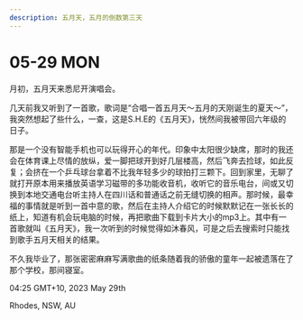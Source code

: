 ```yaml
---
description: 五月天，五月的倒数第三天
---
```


# 05-29 MON



月初，五月天来悉尼开演唱会。

几天前我又听到了一首歌，歌词是“合唱一首五月天～五月的天刚诞生的夏天～”，我突然想起了些什么，一查，这是S.H.E的《五月天》，恍然间我被带回六年级的日子。

那是一个没有智能手机也可以玩得开心的年代。印象中太阳很少缺席，那时的我还会在体育课上尽情的放纵，爱一脚把球开到好几层楼高，然后飞奔去捡球，如此反复；会挤在一个乒乓球台拿着不比我年轻多少的球拍打三颗下。回到家里，无聊了就打开原本用来播放英语学习磁带的多功能收音机，收听它的音乐电台，间或又切换到本地交通电台听主持人在四川话和普通话之前无缝切换的相声。那时候，最幸福的事情就是听到一首中意的歌，然后在主持人介绍它的时候默默记在一张长长的纸上，知道有机会玩电脑的时候，再把歌曲下载到卡片大小的mp3上。其中有一首歌就叫《五月天》，我一次听到的时候觉得如沐春风，可是之后去搜索时只能找到歌手五月天相关的结果。

不久我毕业了，那张密密麻麻写满歌曲的纸条随着我的骄傲的童年一起被遗落在了那个学校，那间寝室。





04:25 GMT+10, 2023 May 29th&#x20;

Rhodes, NSW, AU

